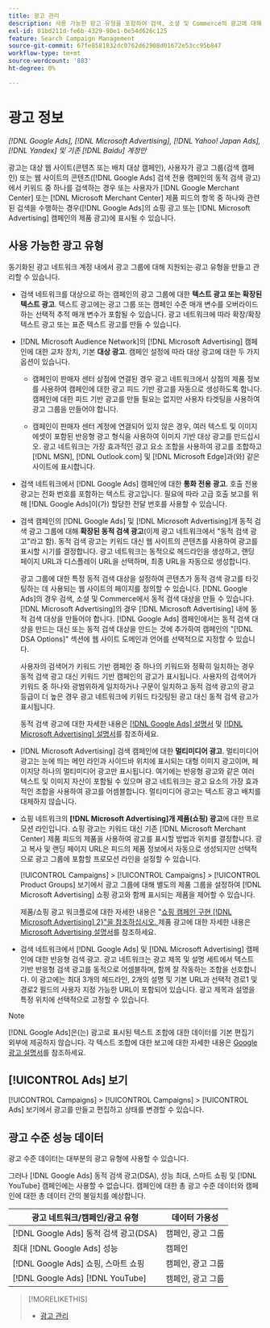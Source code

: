 ```yaml
---
title: 광고 관리
description: 사용 가능한 광고 유형을 포함하여 검색, 소셜 및 Commerce의 광고에 대해 알아봅니다.
exl-id: 01bd211d-fe6b-4329-90e1-0e54d626c125
feature: Search Campaign Management
source-git-commit: 67fe8581832dc0762d62908d01672e53cc95b847
workflow-type: tm+mt
source-wordcount: '883'
ht-degree: 0%

---
```


# 광고 정보

*[!DNL Google Ads], [!DNL Microsoft Advertising], [!DNL Yahoo! Japan Ads], [!DNL Yandex] 및 기존 [!DNL Baidu] 계정만*

광고는 대상 웹 사이트(콘텐츠 또는 배치 대상 캠페인), 사용자가 광고 그룹(검색 캠페인) 또는 웹 사이트의 콘텐츠([!DNL Google Ads] 검색 전용 캠페인의 동적 검색 광고)에서 키워드 중 하나를 검색하는 경우 또는 사용자가 [!DNL Google Merchant Center] 또는 [!DNL Microsoft Merchant Center] 제품 피드의 항목 중 하나와 관련된 검색을 수행하는 경우([!DNL Google Ads]의 쇼핑 광고 또는 [!DNL Microsoft Advertising] 캠페인의 제품 광고)에 표시될 수 있습니다.

## 사용 가능한 광고 유형

동기화된 광고 네트워크 계정 내에서 광고 그룹에 대해 지원되는 광고 유형을 만들고 관리할 수 있습니다.

* 검색 네트워크를 대상으로 하는 캠페인의 광고 그룹에 대한 **텍스트 광고 또는 확장된 텍스트 광고**. 텍스트 광고에는 광고 그룹 또는 캠페인 수준 매개 변수를 오버라이드하는 선택적 추적 매개 변수가 포함될 수 있습니다. 광고 네트워크에 따라 확장/확장 텍스트 광고 또는 표준 텍스트 광고를 만들 수 있습니다.

* [!DNL Microsoft Audience Network]의 [!DNL Microsoft Advertising] 캠페인에 대한 교차 장치, 기본 **대상 광고**. 캠페인 설정에 따라 대상 광고에 대한 두 가지 옵션이 있습니다.

   * 캠페인이 판매자 센터 상점에 연결된 경우 광고 네트워크에서 상점의 제품 정보를 사용하여 캠페인에 대한 광고 피드 기반 광고를 자동으로 생성하도록 합니다. 캠페인에 대한 피드 기반 광고를 만들 필요는 없지만 사용자 타겟팅을 사용하여 광고 그룹을 만들어야 합니다.

   * 캠페인이 판매자 센터 계정에 연결되어 있지 않은 경우, 여러 텍스트 및 이미지 에셋이 포함된 반응형 광고 형식을 사용하여 이미지 기반 대상 광고를 만드십시오. 광고 네트워크는 가장 효과적인 광고 요소 조합을 사용하여 광고를 조합하고 [!DNL MSN], [!DNL Outlook.com] 및 [!DNL Microsoft Edge]과(와) 같은 사이트에 표시합니다.

* 검색 네트워크에서 [!DNL Google Ads] 캠페인에 대한 **통화 전용 광고**. 호출 전용 광고는 전화 번호를 포함하는 텍스트 광고입니다. 필요에 따라 고급 호출 보고를 위해 [!DNL Google Ads]이(가) 할당한 전달 번호를 사용할 수 있습니다.

* 검색 캠페인의 [!DNL Google Ads] 및 [!DNL Microsoft Advertising]개 동적 검색 광고 그룹에 대해 **확장된 동적 검색 광고**(이제 광고 네트워크에서 &quot;동적 검색 광고&quot;라고 함). 동적 검색 광고는 키워드 대신 웹 사이트의 콘텐츠를 사용하여 광고를 표시할 시기를 결정합니다. 광고 네트워크는 동적으로 헤드라인을 생성하고, 랜딩 페이지 URL과 디스플레이 URL을 선택하며, 최종 URL을 자동으로 생성합니다.

  광고 그룹에 대한 특정 동적 검색 대상을 설정하여 콘텐츠가 동적 검색 광고를 타깃팅하는 데 사용되는 웹 사이트의 페이지를 정의할 수 있습니다. [!DNL Google Ads]의 경우 검색, 소셜 및 Commerce에서 동적 검색 대상을 만들 수 있습니다. [!DNL Microsoft Advertising]의 경우 [!DNL Microsoft Advertising] 내에 동적 검색 대상을 만들어야 합니다. [!DNL Google Ads] 캠페인에서는 동적 검색 대상을 만드는 대신 또는 동적 검색 대상을 만드는 것에 추가하여 캠페인의 &quot;[!DNL DSA Options]&quot; 섹션에 웹 사이트 도메인과 언어를 선택적으로 지정할 수 있습니다.

  사용자의 검색어가 키워드 기반 캠페인 중 하나의 키워드와 정확히 일치하는 경우 동적 검색 광고 대신 키워드 기반 캠페인의 광고가 표시됩니다. 사용자의 검색어가 키워드 중 하나와 광범위하게 일치하거나 구문이 일치하고 동적 검색 광고의 광고 등급이 더 높은 경우 광고 네트워크에 키워드 타깃팅된 광고 대신 동적 검색 광고가 표시됩니다.

  동적 검색 광고에 대한 자세한 내용은 [[!DNL Google Ads] 설명서](https://support.google.com/google-ads/answer/2471185) 및 [[!DNL Microsoft Advertising] 설명서](https://help.ads.microsoft.com/#apex/ads/en/56794)를 참조하세요.

* [!DNL Microsoft Advertising] 검색 캠페인에 대한 **멀티미디어 광고**. 멀티미디어 광고는 눈에 띄는 메인 라인과 사이드바 위치에 표시되는 대형 이미지 광고이며, 페이지당 하나의 멀티미디어 광고만 표시됩니다. 여기에는 반응형 광고와 같은 여러 텍스트 및 이미지 자산이 포함될 수 있으며 광고 네트워크는 광고 요소의 가장 효과적인 조합을 사용하여 광고를 어셈블합니다. 멀티미디어 광고는 텍스트 광고 배치를 대체하지 않습니다.

* 쇼핑 네트워크의 **[!DNL Microsoft Advertising]개 제품(쇼핑) 광고**&#x200B;에 대한 프로모션 라인입니다. 쇼핑 광고는 키워드 대신 기존 [!DNL Microsoft Merchant Center] 제품 피드의 제품을 사용하여 광고를 표시할 방법과 위치를 결정합니다. 광고 복사 및 랜딩 페이지 URL은 피드의 제품 정보에서 자동으로 생성되지만 선택적으로 광고 그룹에 포함할 프로모션 라인을 설정할 수 있습니다.

  [!UICONTROL Campaigns] > [!UICONTROL Campaigns] > [!UICONTROL Product Groups] 보기에서 광고 그룹에 대해 별도의 제품 그룹을 설정하여 [!DNL Microsoft Advertising] 쇼핑 광고와 함께 표시되는 제품을 제어할 수 있습니다.

  제품/쇼핑 광고 워크플로에 대한 자세한 내용은 &quot;[쇼핑 캠페인 구현 [!DNL Microsoft Advertising] 2}&quot;을 참조하십시오.  ](/help/search-social-commerce/campaign-management/special-campaign-types/microsoft-shopping-campaigns.md)  제품 광고에 대한 자세한 내용은 [Microsoft Advertising 설명서](https://help.ads.microsoft.com/#apex/3/en/51082)를 참조하세요.

* 검색 네트워크에서 [!DNL Google Ads] 및 [!DNL Microsoft Advertising] 캠페인에 대한 반응형 검색 광고. 광고 네트워크는 광고 제목 및 설명 세트에서 텍스트 기반 반응형 검색 광고를 동적으로 어셈블하며, 함께 잘 작동하는 조합을 선호합니다. 이 광고에는 최대 3개의 헤드라인, 2개의 설명 및 기본 URL과 선택적 경로1 및 경로2 필드의 사용자 지정 가능한 URL이 포함되어 있습니다. 광고 제목과 설명을 특정 위치에 선택적으로 고정할 수 있습니다.

>[!NOTE]
>
>[!DNL Google Ads]은(는) 광고로 표시된 텍스트 조합에 대한 데이터를 기본 편집기 외부에 제공하지 않습니다. 각 텍스트 조합에 대한 보고에 대한 자세한 내용은 [Google 광고 설명서](https://support.google.com/google-ads/answer/7684791)를 참조하세요.

## [!UICONTROL Ads] 보기

[!UICONTROL Campaigns] > [!UICONTROL Campaigns] > [!UICONTROL Ads] 보기에서 광고를 만들고 편집하고 상태를 변경할 수 있습니다.

## 광고 수준 성능 데이터

광고 수준 데이터는 대부분의 광고 유형에 사용할 수 있습니다.

그러나 [!DNL Google Ads] 동적 검색 광고(DSA), 성능 최대, 스마트 쇼핑 및 [!DNL YouTube] 캠페인에는 사용할 수 없습니다. 캠페인에 대한 총 광고 수준 데이터와 캠페인에 대한 총 데이터 간의 불일치를 예상합니다.

| 광고 네트워크/캠페인/광고 유형 | 데이터 가용성 |
|---|---|
| [!DNL Google Ads] 동적 검색 광고(DSA) | 캠페인, 광고 그룹 |
| 최대 [!DNL Google Ads] 성능 | 캠페인 |
| [!DNL Google Ads] 쇼핑, 스마트 쇼핑 | 캠페인, 광고 그룹 |
| [!DNL Google Ads] [!DNL YouTube] | 캠페인, 광고 그룹 |

>[!MORELIKETHIS]
>
>* [광고 관리](ad-manage.md)
